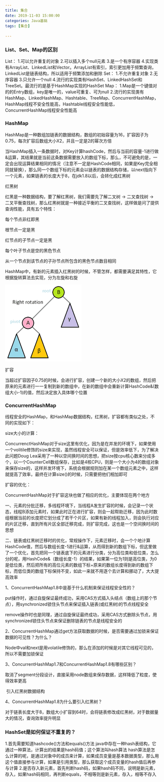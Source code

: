 ```yaml
---
title: 集合
date: 2019-11-03 15:00:00
categories: Java基础
tags: [集合]

---
```


### List、Set、Map的区别

List：
1.可以允许重复的对象
          2.可以插入多个null元素
          3.是一个有序容器
          4.实现类有ArrayList、LinkedList和Vector。ArrayList有索引，索引更加用于频繁查询，            LinkedList是链表结构，所以适用于频繁添加和删除
Set：
1.不允许重复对象
2.无序容器
3.只允许一个null
4.流行的实现类有HashSet、LinkedHashSet和TreeSet。最流行的是基于HashMap实现的HashSet
Map：
1.Map是一个键值对的的Entry数组，key是唯一的，value可重复、可为null
2.流行的实现类有HashMap、LinkedHashMap、Hashtable、TreeMap、ConcurrentHashMap，
HashMap线程不安全性能高，Hashtable线程安全性能低，ConcurrentHashMap线程安全性能高

### HashMap

HashMap是一种数组加链表的数据结构，数组的初始容量为16，扩容因子为0.75，每次扩容后数组大小X2，并且一定是2的幂次方倍

当HashMap插入一条数据时，对Key计算hashCode，然后与当前的容量-1进行做&运算，其结果就是当前这条数据需要放入的数组下标，那么，不可避免的是，一定会出现运算结果相同的情况（注意不一定是HashCode相同，如果是Key完全相同就替换），那么同一个数组下标的元素会以链表的数据结构存储，以next指向下一个元素，如果链表的长度大于8，在jdk1.8以后，会转化成红黑树

红黑树

红黑是一种数据结构，要了解红黑树，我们需要先了解二叉树 -> 二叉查找树 -> 二叉平衡查找树，那么红黑树就是一种接近平衡的二叉查找树，这样做是问了提供查询性能，具有五个特性：

每个节点非红即黑

根节点一定是黑

红节点的子节点一定是黑

每个叶子节点是空的黑色节点

从一个节点到该节点的子孙节点所包含的黑色节点数目相同

HashMap中，有新的元素插入红黑树的时候，不管怎样，都需要满足其特性，它根据旋转算法去实现，分为左旋和右旋

<img src="../../images/左旋和右旋动态图.gif">


扩容

当超过扩容因子0.75的时候，会进行扩容，创建一个新的大小X2的数组，然后把原来的元素进行一一复制到新的数组中，在新的数组中会重新计算HashCode&(数组大小-1)的值，然后决定放入具体哪个位置

### ConcurrentHashMap

线程安全的HashMap，和HashMap数据结构，红黑树，扩容都有类似之处，不同的实现如下：

size大小的计算：

ConcurrenctHashMap对于size这里有优化，因为是在并发的环境下，如果使用一个volitile修饰的size来实现，虽然线程安全可以保证，但是效率低下，为了解决此问题Doug Lea采用了一种以空间换时间的思想，把size按cpu核心数来分成多个，以一个CounterCell数组保存，比如是4核CPU，则是一个大小为4的数组对象来保存size的，这样并发环境下，系统会根据规则加在某一个数组元素之中，这样就提高了效率，最终在计算size()的时候，只需要把他们相加即可

扩容的优化：

ConcurrentHashMap对于扩容这块也做了相应的优化，主要体现在两个地方

一、元素的分批迁移，多线程环境下，当线程A发生扩容的时候，会记录一个状态，线程B添加元素时，如果此时正在进行扩容，则会一起帮助迁移，因为此时数组根据当前的长度把它划分成了若干个片区，如果有新的线程加入，则会执行对应的片区迁移，直到所有片区全部迁移完成，则扩容完成，这也是一个空间换时间的思想

二、链表或红黑树迁移时的优化，常规操作下，元素迁移时，会一个个地计算HashCode值，然后与数组长度-1进行&运算，从而得到新的数组下标，但这里做了一个优化，首先把同一个链表底下的元素进行分类，分为高位类和低位类，怎么分的呢，用HashCode&（数组长度-1）的结果，如果第一位为1则是高位类，为0是低位类，然后把所有的高位元素的数组下标+原来的数组长度得到新的数组下标，而低位类的数组下标保持不变，如此一来就不用逐个去计算和挪动了，大大提高效率

1、ConcurrentHashMap1.8中是基于什么机制来保证线程安全性的？

​		put操作时，通过自旋保证最终成功，采用CAS方式插入头结点（数组上的那个节点），用synchronized锁住头节点来保证插入链表(或红黑树)的节点线程安全

​		remove操作时也是同理，通过自旋保证最终成功，采用CAS方式删除头节点，用synchronized锁住头节点来保证删除链表的节点是线程安全的

2、ConcurrentHashMap通过get方法获取数据的时候，是否需要通过加锁来保证数据的可见性？为什么？

​		Node中val和next是用volatile修饰的，那么在添加的时候是对其它线程可见的，所以不需要加锁保证

3、ConcurrentHashMap1.7和ConcurrentHashMap1.8有哪些区别？

​		取消了segment分段设计，直接采用node数组来保存数据，这样降低了粒度，使得效率更高

​		引入红黑树数据结构

4、ConcurrentHashMap1.8为什么要引入红黑树？

​		对于链表长度大于8，数组大小扩容到64时，会将链表修改成红黑树，对于数据量大的情况，查询效率提升明显

### HashSet是如何保证不重复的？

1.首先需要知道hashcode()方法和equals()方法
java中存在一种hash表结构，它通过一种算法，计算出的结果是hash码值；这个算法叫hash算法
hash算法是怎么计算的呢，是通过对象中的成员来计算，如果成员变量是基本数据类型，那么用这个值直接参与计算，如果是引用类型，那么获取这个成员变量的hash值后再参与计算
2.是否存入新元素，首先判断hash码，如果hash码不同，说明是新元素，存入，如果hash码相同，再判断equals，不相等则是新元素，存入，相等不存入

